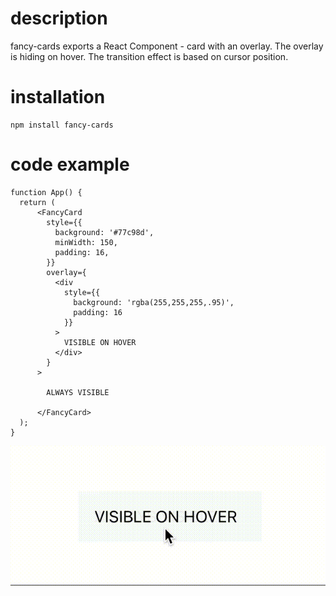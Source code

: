 # description
fancy-cards exports a React Component - card with an overlay. The overlay is hiding on hover. The transition effect is based on cursor position. 
# installation

```
npm install fancy-cards
```


# code example

```
function App() {
  return (
      <FancyCard
        style={{
          background: '#77c98d',
          minWidth: 150,
          padding: 16,
        }}
        overlay={
          <div 
            style={{ 
              background: 'rgba(255,255,255,.95)', 
              padding: 16 
            }}
          >
            VISIBLE ON HOVER
          </div>
        }
      >

        ALWAYS VISIBLE

      </FancyCard>
  );
}
```

![example of FancyCard usage](./readme/example.gif)